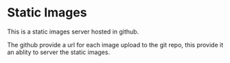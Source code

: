 # Static Images

This is a static images server hosted in github.

The github provide a url for each image upload to the git repo, this provide it an ablity to server the static images.
